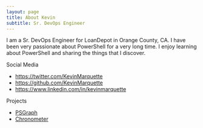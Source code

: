 ```yaml
---
layout: page
title: About Kevin
subtitle: Sr. DevOps Engineer
---
```

<script type="application/ld+json">
{
  "@context": "http://schema.org/",
  "@type": "Person",
  "name": "Kevin Marquette",
  "jobTitle": "Sr. DevOps Engineer",
  "address": {
        "@type": "PostalAddress",
        "addressLocality": "Orange County",
        "addressRegion": "CA"
      },
  "url": "https://kevinmarquette.github.io",
  "sameAs" : [ "https://twitter.com/KevinMarquette",
      "https://www.linkedin.com/in/kevinmarquette",
      "https://www.youtube.com/kevinmarquette",
      "https://github.com/KevinMarquette",
      "https://plus.google.com/u/0/+KevinMarquette"]
    }
}
</script>
I am a Sr. DevOps Engineer for LoanDepot in Orange County, CA. I have been very passionate about PowerShell for a very long time. I enjoy learning about PowerShell and sharing the things that I discover.

Social Media
* https://twitter.com/KevinMarquette
* https://github.com/KevinMarquette
* https://www.linkedin.com/in/kevinmarquette

Projects
* [PSGraph](/2017-01-30-Powershell-PSGraph/)
* [Chronometer](/2017-02-05-Powershell-Chronometer-line-by-line-script-execution-times/)



